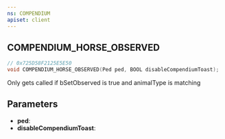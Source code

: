 ```yaml
---
ns: COMPENDIUM
apiset: client
---
```

## COMPENDIUM_HORSE_OBSERVED

```c
// 0x725D58F2125E5E50
void COMPENDIUM_HORSE_OBSERVED(Ped ped, BOOL disableCompendiumToast);
```

Only gets called if bSetObserved is true and animalType is matching

## Parameters
* **ped**:
* **disableCompendiumToast**: